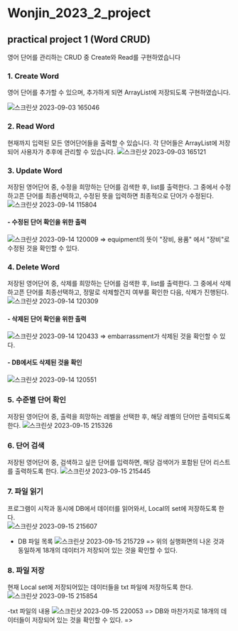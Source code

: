 # Wonjin_2023_2_project

## practical project 1 (Word CRUD)
영어 단어를 관리하는 CRUD 중 Create와 Read를 구현하였습니다


### 1. Create Word
영어 단어를 추가할 수 있으며, 추가하게 되면 ArrayList에 저장되도록 구현하였습니다.

![스크린샷 2023-09-03 165046](https://github.com/Wonjin-david/Wonjin_2023_2_project/assets/126576242/e689dab9-7301-4b82-8774-579eeac80f8d)

### 2. Read Word
현재까지 입력된 모든 영어단어들을 출력할 수 있습니다. 각 단어들은 ArrayList에 저장되어 사용자가 추후에 관리할 수 있습니다.
![스크린샷 2023-09-03 165121](https://github.com/Wonjin-david/Wonjin_2023_2_project/assets/126576242/61a8fdd9-4c22-4c58-9bee-700f51f2f6d1)

### 3. Update Word
저장된 영어단어 중, 수정을 희망하는 단어를 검색한 후, list를 출력한다. 그 중에서 수정하고픈 단어를 최종선택하고, 수정된 뜻을 입력하면
최종적으로 단어가 수정된다.
![스크린샷 2023-09-14 115804](https://github.com/Wonjin-david/Wonjin_2023_2_project/assets/126576242/bc318c0d-1f3f-4191-9494-b384f0602222)

#### - 수정된 단어 확인을 위한 출력
![스크린샷 2023-09-14 120009](https://github.com/Wonjin-david/Wonjin_2023_2_project/assets/126576242/52766ebf-ff16-4976-b482-be2056772fbc)
=> equipment의 뜻이 "장비, 용품" 에서 "장비"로 수정된 것을 확인할 수 있다.

### 4. Delete Word
저장된 영어단어 중, 삭제를 희망하는 단어를 검색한 후, list를 출력한다. 그 중에서 삭제하고픈 단어를 최종선택하고, 
정말로 삭제할건지 여부를 확인한 다음, 삭제가 진행된다.
![스크린샷 2023-09-14 120309](https://github.com/Wonjin-david/Wonjin_2023_2_project/assets/126576242/1c7d34b4-ef2d-4e30-ae29-e2abf9f2353a)

#### - 삭제된 단어 확인을 위한 출력
![스크린샷 2023-09-14 120433](https://github.com/Wonjin-david/Wonjin_2023_2_project/assets/126576242/86fc87b2-28a9-403b-9b4d-c6150eb7340f)
=> embarrassment가 삭제된 것을 확인할 수 있다.

#### - DB에서도 삭제된 것을 확인
![스크린샷 2023-09-14 120551](https://github.com/Wonjin-david/Wonjin_2023_2_project/assets/126576242/e39a6340-7af0-47c4-8f3a-fa13884fe52b)

### 5. 수준별 단어 확인
저장된 영어단어 중, 출력을 희망하는 레벨을 선택한 후, 해당 레벨의 단어만 출력되도록 한다.
![스크린샷 2023-09-15 215326](https://github.com/Wonjin-david/Wonjin_2023_2_project/assets/126576242/23e3c0a1-79db-46d0-8b0f-06da33a57448)

### 6. 단어 검색
저장된 영어단어 중, 검색하고 싶은 단어를 입력하면, 해당 검색어가 포함된 단어 리스트를 출력하도록 한다.
![스크린샷 2023-09-15 215445](https://github.com/Wonjin-david/Wonjin_2023_2_project/assets/126576242/c57517d1-afa7-4110-a9b1-431f2270cfa0)

### 7. 파일 읽기
프로그램이 시작과 동시에 DB에서 데이터를 읽어와서, Local의 set에 저장하도록 한다.
<br/>
![스크린샷 2023-09-15 215607](https://github.com/Wonjin-david/Wonjin_2023_2_project/assets/126576242/551ff281-5048-4684-a641-970619e38c78)

- DB 파일 목록
![스크린샷 2023-09-15 215729](https://github.com/Wonjin-david/Wonjin_2023_2_project/assets/126576242/b7122e65-3196-40f5-a2a3-ceaa4ab2c154)
=> 위의 실행화면의 나온 것과 동일하게 18개의 데이터가 저장되어 있는 것을 확인할 수 있다.

### 8. 파일 저장
현재 Local set에 저장되어있는 데이터들을 txt 파일에 저장하도록 한다.
<br/>
![스크린샷 2023-09-15 215854](https://github.com/Wonjin-david/Wonjin_2023_2_project/assets/126576242/ba1d827c-8dee-46c8-89d9-b80001987f94)

-txt 파일의 내용
![스크린샷 2023-09-15 220053](https://github.com/Wonjin-david/Wonjin_2023_2_project/assets/126576242/edfb39cb-40c7-4dbe-b7d2-4cfe64e79239)
=> DB와 마찬가지로 18개의 데이터들이 저장되어 있는 것을 확인할 수 있다.
=> 
